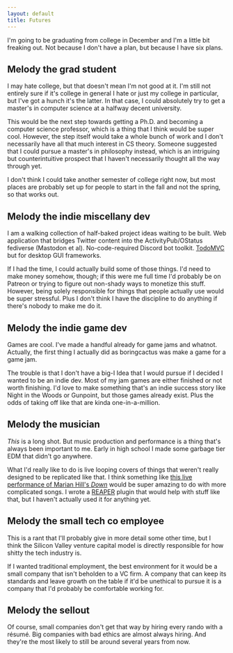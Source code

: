 ```yaml
---
layout: default
title: Futures
---
```


I'm going to be graduating from college in December and I'm a little bit freaking out.
Not because I don't have a plan, but because I have six plans.

## Melody the grad student

I may hate college, but that doesn't mean I'm not good at it.
I'm still not entirely sure if it's college in general I hate or just my college in particular, but I've got a hunch it's the latter.
In that case, I could absolutely try to get a master's in computer science at a halfway decent university.

This would be the next step towards getting a Ph.D. and becoming a computer science professor, which is a thing that I think would be super cool.
However, the step itself would take a whole bunch of work and I don't necessarily have all that much interest in CS theory.
Someone suggested that I could pursue a master's in philosophy instead, which is an intriguing but counterintuitive prospect that I haven't necessarily thought all the way through yet.

I don't think I could take another semester of college right now, but most places are probably set up for people to start in the fall and not the spring, so that works out.

## Melody the indie miscellany dev

I am a walking collection of half-baked project ideas waiting to be built.
Web application that bridges Twitter content into the ActivityPub/OStatus fediverse (Mastodon et al).
No-code-required Discord bot toolkit.
[TodoMVC](http://todomvc.com/) but for desktop GUI frameworks.

If I had the time, I could actually build some of those things.
I'd need to make money somehow, though; if this were me full time I'd probably be on Patreon or trying to figure out non-shady ways to monetize this stuff.
However, being solely responsible for things that people actually use would be super stressful.
Plus I don't think I have the discipline to do anything if there's nobody to make me do it.

## Melody the indie game dev

Games are cool.
I've made a handful already for game jams and whatnot.
Actually, the first thing I actually did as boringcactus was make a game for a game jam.

The trouble is that I don't have a big-I Idea that I would pursue if I decided I wanted to be an indie dev.
Most of my jam games are either finished or not worth finishing.
I'd love to make something that's an indie success story like Night in the Woods or Gunpoint, but those games already exist.
Plus the odds of taking off like that are kinda one-in-a-million.

## Melody the musician

*This* is a long shot.
But music production and performance is a thing that's always been important to me.
Early in high school I made some garbage tier EDM that didn't go anywhere.

What I'd really like to do is live looping covers of things that weren't really designed to be replicated like that.
I think something like [this live performance of Marian Hill's *Down*](https://youtu.be/uc9Bi52ZQ7A?t=30s) would be super amazing to do with more complicated songs.
I wrote a [REAPER](https://www.reaper.fm/) plugin that would help with stuff like that, but I haven't actually used it for anything yet.

## Melody the small tech co employee

This is a rant that I'll probably give in more detail some other time, but I think the Silicon Valley venture capital model is directly responsible for how shitty the tech industry is.

If I wanted traditional employment, the best environment for it would be a small company that isn't beholden to a VC firm.
A company that can keep its standards and leave growth on the table if it'd be unethical to pursue it is a company that I'd probably be comfortable working for.

## Melody the sellout

Of course, small companies don't get that way by hiring every rando with a résumé.
Big companies with bad ethics are almost always hiring.
And they're the most likely to still be around several years from now.
